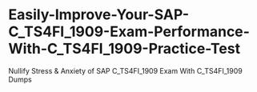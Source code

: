 # Easily-Improve-Your-SAP-C_TS4FI_1909-Exam-Performance-With-C_TS4FI_1909-Practice-Test
Nullify Stress &amp; Anxiety of SAP C_TS4FI_1909 Exam With C_TS4FI_1909 Dumps
